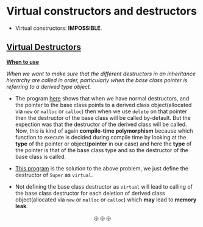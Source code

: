 # Virtual constructors and destructors
* Virtual constructors: **IMPOSSIBLE**.

## <ins>Virtual Destructors</ins>
<ins><strong>When to use</strong></ins>

<em>When we want to make sure that the different destructors in an inheritance hierarchy are called in order, particularly when the base class pointer is referring to a derived type object.</em>

* The program [here](https://github.com/C0DER11101/CPP/blob/quickCPP/PointersVirtualFunctionsAndPolymorphism/VirtualConstructorsAndDestructors/Programs/main1.cpp) shows that when we have normal destructors, and the pointer to the base class points to a derived class object(allocated via `new` or `malloc` or `calloc`) then when we use `delete` on that pointer then the destructor of the base class will be called by-default. But the expection was that the destructor of the derived class will be called. Now, this is kind of again **compile-time polymorphism** because which function to execute is decided during compile time by looking at the **type** of the pointer or object(**pointer** in our case) and here the **type** of the pointer is that of the base class type and so the destructor of the base class is called.
* [This program](https://github.com/C0DER11101/CPP/blob/quickCPP/PointersVirtualFunctionsAndPolymorphism/VirtualConstructorsAndDestructors/Programs/main2.cpp) is the solution to the above problem, we just define the destructor of `Super` as `virtual`.

* Not defining the base class destructor as `virtual` will lead to calling of the base class destructor for each deletion of derived class object(allocated via `new` or `malloc` or `calloc`) which **may** lead to **memory leak**.

<p align="center">
&#9678; &#9678; &#9678;
</p>
